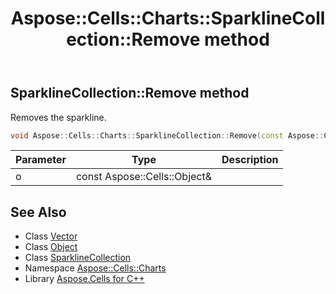 ﻿---
title: Aspose::Cells::Charts::SparklineCollection::Remove method
linktitle: Remove
second_title: Aspose.Cells for C++ API Reference
description: 'Aspose::Cells::Charts::SparklineCollection::Remove method. Removes the sparkline in C++.'
type: docs
weight: 800
url: /cpp/aspose.cells.charts/sparklinecollection/remove/
---
## SparklineCollection::Remove method


Removes the sparkline.

```cpp
void Aspose::Cells::Charts::SparklineCollection::Remove(const Aspose::Cells::Object &o)
```


| Parameter | Type | Description |
| --- | --- | --- |
| o | const Aspose::Cells::Object\& |  |

## See Also

* Class [Vector](../../../aspose.cells/vector/)
* Class [Object](../../../aspose.cells/object/)
* Class [SparklineCollection](../)
* Namespace [Aspose::Cells::Charts](../../)
* Library [Aspose.Cells for C++](../../../)
